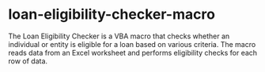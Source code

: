 # loan-eligibility-checker-macro
The Loan Eligibility Checker is a VBA macro that checks whether an individual or entity is eligible for a loan based on various criteria. The macro reads data from an Excel worksheet and performs eligibility checks for each row of data.
